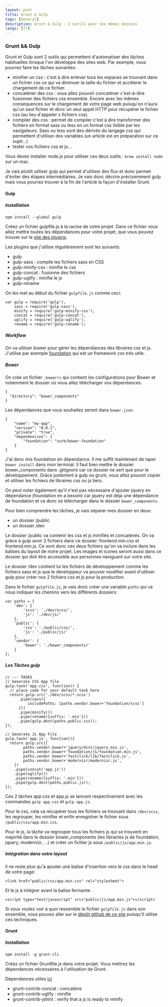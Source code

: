 ```yaml
---
layout: post
title: Grunt & Gulp
tags: [General]
description: Grunt & Gulp - 2 outils pour les mêmes besoins
langs: [fr]
---
```


### Grunt && Gulp

Grunt et Gulp sont 2 outils qui permettent d'automatiser des tâches habituelles lorsque l'on développe des sites web. Par exemple, vous pourrez faire les tâches suivantes:

- minifier un css : c'est à dire enlever tous les espaces se trouvant dans un fichier css ce qui va diminuer la taille du fichier et accélerer le chargement de ce fichier.
- concaténer des css : vous allez pouvoir concaténer c'est-à-dire fusionner des fichiers css ensemble. Encore avec les mêmes conséquences sur le chargement de votre page web puisqu'on n'aura qu'un seul fichier et donc un seul appel HTTP pour récupérer le fichier css (au lieu d'appeler x fichiers css).
- compiler des css : permet de compiler c'est à dire transformer des fichiers en format sass ou less en un format css lisible par les navigateurs. Sass ou less sont des dérivés du langage css qui permettent d'utiliser des variables (un article est en préparation sur ce sujet...)
- tester vos fichiers css et js...

Vous devez installer node.js pour utiliser ces deux outils : `brew install node` sur un mac.

Je vais plutôt utiliser gulp qui permet d'utiliser des flux et donc permet d'éviter des étapes intermédiaires. Je vais donc décrire précisemment gulp mais vous pourrez trouver à la fin de l'article la façon d'installer Grunt.

#### Gulp

##### Installation

    npm install --global gulp

Créez un fichier gulpfile.js à la racine de votre projet. Dans ce fichier vous allez mettre toutes les dépendances pour votre projet, que vous pouvez trouver sur le [site des plugins](http://gulpjs.com/plugins).

Les plugins que j'utilise régulièrement sont les suivants:

- gulp
- gulp-sass : compile les fichiers sass en CSS
- gulp-minify-css : minifie le css
- gulp-concat : fusionne des fichiers
- gulp-uglify : minifie le js
- gulp-rename

On les met au début du fichier `gulpfile.js` comme ceci:

    var gulp = require('gulp'),
        sass = require('gulp-sass'),
        minify = require('gulp-minify-css'),
        concat = require('gulp-concat'),
        uglify = require('gulp-uglify'),
        rename = require('gulp-rename');

##### Workflow

On va utiliser bower pour gérer les dépendances des libraires css et js. J'utilise par exemple [foundation](http://foundation.zurb.com/docs) qui est un framework css très utile.

##### Bower

On crée un fichier `.bowerrc` qui contient les configurations pour Bower et notamment le dossier où vous allez télécharger vos dépendances.

    {
      "directory": "bower_components"
    }

Les dépendances que vous souhaitez seront dans `bower.json`:

    {
        "name": "my-app",
        "version": "0.0.1",
        "private": "true",
        "dependencies": {
            "foundation": "zurb/bower-foundation"
        }
    }

J'ai donc mis foundation en dépendance. Il me suffit maintenant de taper `bower install` dans mon terminal. Il faut bien mettre le dossier bower_components dans .gitignore car ce dossier ne sert que pour le développement. Grâce justement à gulp ou grunt, vous allez pouvoir copier et utiliser les fichiers de libraires css ou js tiers.

On peut noter également qu'il n'est pas nécessaire d'ajouter jquery en dépendance (foundation en a besoin) car jquery est déjà une dépendance de foundation et va donc se télécharger dans le dossier `bower_components`.

Pour bien comprendre les tâches, je vais séparer mes dossier en deux:
- un dossier /public
- un dossier /dev

Le dossier /public va contenir les css et js minifiés et concaténés. On va grâce à gulp avoir 2 fichiers dans ce dossier: frontend.min.css et frontend.min.js. Ce sont donc ces deux fichiers qu'on va inclure dans les balises <head> du layout de notre projet. Les images et icones seront aussi dans ce dossier qui doit être accessible aux personnes naviguant sur votre site.

Le dossier /dev contient lui les fichiers de développement comme les fichiers sass et js que le développeur va pouvoir modifier avant d'utiliser gulp pour créer nos 2 fichiers css et js pour la production.

Dans le fichier `gulpfile.js`, je vais donc créer une variable `paths` qui va nous indiquer les chemins vers les différents dossiers:

    var paths = {
        'dev': {
            'scss': './dev/scss/',
            'js': './dev/js/'
        },
        'public': {
            'css': './public/css/',
            'js': './public/js/'
        },
        'vendor': {
            'bower': './bower_components/'
        }
    };

##### Les Tâches gulp

    // --- TASKS
    // Generate CSS App file
    gulp.task('app.css', function() {
      // place code for your default task here
      return gulp.src('./dev/scss/*.scss')
          .pipe(sass({
              includePaths: [paths.vendor.bower+'foundation/scss']
          }))
          .pipe(minify())
          .pipe(rename({suffix: '.min'}))
          .pipe(gulp.dest(paths.public.css));
    });

    // Generate Js App File
    gulp.task('app.js', function(){
      return gulp.src([
            paths.vendor.bower+'jquery/dist/jquery.min.js',
            paths.vendor.bower+'foundation/js/foundation.min.js',
            paths.vendor.bower+'fastclick/lib/fastclick.js',
            paths.vendor.bower+'modernizr/modernizr.js',
        ])
        .pipe(concat('app.js'))
        .pipe(uglify())
        .pipe(rename({suffix: '.min'}))
        .pipe(gulp.dest(paths.public.js));
    });

Ces 2 tâches app.css et app.js se lancent respectivement avec les commandes `gulp app.css` et `gulp app.js`.

Pour le css, cela va récupérer tous les fichiers se trouvant dans `/dev/scss`, les regrouper, les minifier et enfin enregistrer le fichier sous `/public/css/app.min.css`.

Pour le js, la tâche va regrouper tous les fichiers js qui se trouvent en majorité dans le dossier bower_components (les librairies js de foundation, jquery, modernizr, ...) et créer un fichier js sous `/public/js/app.min.js`.

##### Intégration dans votre layout

Il ne reste plus qu'à ajouter une balise d'insertion vers le css dans le head de votre page:

    <link href="public/css/app.min.css" rel="stylesheet">

Et le js à intégrer avant la balise fermante </body>.

    <script type="text/javascript" src="public/js/app.min.js"></script>

Si vous voulez voir à quoi ressemble le fichier `gulpfile.js` dans son ensemble, vous pouvez aller sur le [dépôt github de ce site](https://github.com/cake17/cake17.github.io/blob/master/_posts/2015-30-30-grunt-gulp.md) puisqu'il utilise ces techniques.

#### Grunt

##### Installation

    npm install -g grunt-cli

Créez un fichier Gruntfile.js dans votre projet. Vous mettrez les dépendances nécessaires à l'utilisation de Grunt.

Dépendances utiles [ici](http://gruntjs.com/plugins)

- grunt-contrib-concat : concatène
- grunt-contrib-uglify : minifie
- grunt-contrib-jshint : verify that a js is ready to minify
